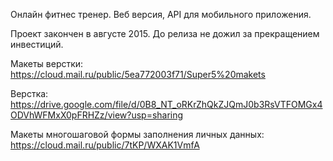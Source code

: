 Онлайн фитнес тренер. Веб версия, API для мобильного приложения.

Проект закончен в августе 2015. До релиза не дожил за прекращением инвестиций.

Макеты верстки: https://cloud.mail.ru/public/5ea772003f71/Super5%20makets

Верстка: https://drive.google.com/file/d/0B8_NT_oRKrZhQkZJQmJ0b3RsVTFOMGx4ODVhWFMxX0pFRHZz/view?usp=sharing

Макеты многошаговой формы заполнения личных данных: https://cloud.mail.ru/public/7tKP/WXAK1VmfA

